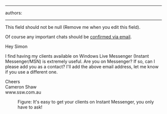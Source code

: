 

---
authors:

---




<span class='intro'> This field should not be null (Remove me when you edit this field). </span>


  <p>Of course any important chats should be <a href="http&#58;//www.ssw.com.au/ssw/Standards/Rules/RulestoBetterInstantMessenger.aspx#ConfirmImportantChatsEmail">confirmed via email</a>. </p>
<dl class="good">
    <dt>
    <p>Hey Simon </p>
    <p>I find having my clients available on Windows Live Messenger (Instant Messenger/MSN) is extremely useful. Are you on Messenger? If so, can I please add you as a contact? I'll add the above email address, let me know if you use a different one. </p>
    <p>Cheers<br>
    Cameron Shaw<br>
    www.ssw.com.au </p>
    </dt>
    <dd>Figure&#58; It's easy to get your clients on Instant Messenger, you only have to ask! </dd>
</dl>



